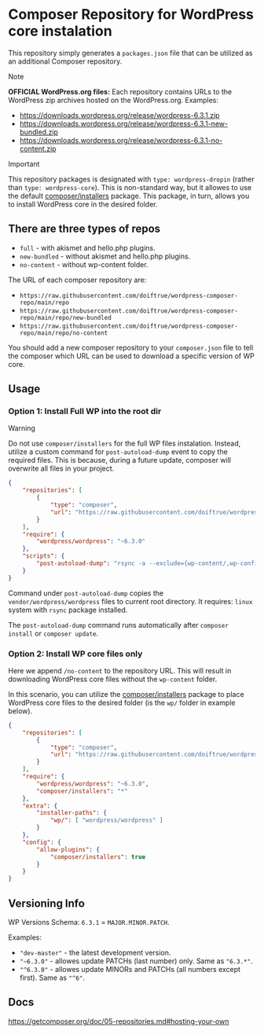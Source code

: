 Composer Repository for WordPress core instalation
==================================================

This repository simply generates a `packages.json` file that can be utilized as an additional Composer repository.

> [!NOTE]
> **OFFICIAL WordPress.org files:** Each repository contains URLs to the WordPress zip archives hosted on the WordPress.org. Examples:
> - https://downloads.wordpress.org/release/wordpress-6.3.1.zip
> - https://downloads.wordpress.org/release/wordpress-6.3.1-new-bundled.zip
> - https://downloads.wordpress.org/release/wordpress-6.3.1-no-content.zip

> [!IMPORTANT]  
> This repository packages is designated with `type: wordpress-dropin` (rather than `type: wordpress-core`). This is non-standard way, but it allowes to use the default [composer/installers](https://github.com/composer/installers) package. This package, in turn, allows you to install WordPress core in the desired folder.

There are three types of repos
-------------------------------
- `full` - with akismet and hello.php plugins.
- `new-bundled` - without akismet and hello.php plugins.
- `no-content` - without wp-content folder.

The URL of each composer repository are:
- `https://raw.githubusercontent.com/doiftrue/wordpress-composer-repo/main/repo`
- `https://raw.githubusercontent.com/doiftrue/wordpress-composer-repo/main/repo/new-bundled`
- `https://raw.githubusercontent.com/doiftrue/wordpress-composer-repo/main/repo/no-content`

You should add a new composer repository to your `composer.json` file to tell the composer which URL can be used to download a specific version of WP core.


Usage
-----

### Option 1: Install Full WP into the root dir

> [!WARNING]
> Do not use `composer/installers` for the full WP files instalation. Instead, utilize a custom command for `post-autoload-dump` event to copy the required files. This is because, during a future update, composer will overwrite all files in your project.

```json
{
    "repositories": [
        {
            "type": "composer",
            "url": "https://raw.githubusercontent.com/doiftrue/wordpress-composer-repo/main/repo/new-bundled"
        }
    ],
    "require": {
        "wordpress/wordpress": "~6.3.0"
    },
    "scripts": {
        "post-autoload-dump": "rsync -a --exclude={wp-content/,wp-config-sample.php} ./vendor/wordpress/wordpress/* ./"
    }
}
```

Command under `post-autoload-dump` copies the `vendor/wordpress/wordpress` files to current root directory. It requires: `linux` system with `rsync` package installed.

The `post-autoload-dump` command runs automatically after `composer install` or `composer update`.


### Option 2: Install WP core files only

Here we append `/no-content` to the repository URL. This will result in downloading WordPress core files without the `wp-content` folder.

In this scenario, you can utilize the [composer/installers](https://github.com/composer/installers) package to place WordPress core files to the desired folder (is the `wp/` folder in example below).

```json
{
    "repositories": [
        {
            "type": "composer",
            "url": "https://raw.githubusercontent.com/doiftrue/wordpress-composer-repo/main/repo/no-content"
        }
    ],
    "require": {
        "wordpress/wordpress": "~6.3.0",
        "composer/installers": "*"
    },
    "extra": {
        "installer-paths": {
            "wp/": [ "wordpress/wordpress" ]
        }
    },
    "config": {
        "allow-plugins": {
            "composer/installers": true
        }
    }
}
```


Versioning Info
---------------

WP Versions Schema: `6.3.1` = `MAJOR.MINOR.PATCH`.

Examples:
- `"dev-master"` - the latest development version.
- `"~6.3.0"` - allowes update PATCHs (last number) only. Same as `"6.3.*"`.
- `"^6.3.0"` - allowes update MINORs and PATCHs (all numbers except first). Same as `"^6"`.




Docs
----
https://getcomposer.org/doc/05-repositories.md#hosting-your-own
